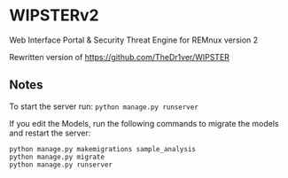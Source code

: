 # WIPSTERv2
 Web Interface Portal &amp; Security Threat Engine for REMnux version 2
 
 Rewritten version of https://github.com/TheDr1ver/WIPSTER
 
## Notes
To start the server run: `python manage.py runserver`

If you edit the Models, run the following commands to migrate the models and restart the server:
```
python manage.py makemigrations sample_analysis
python manage.py migrate
python manage.py runserver
```
